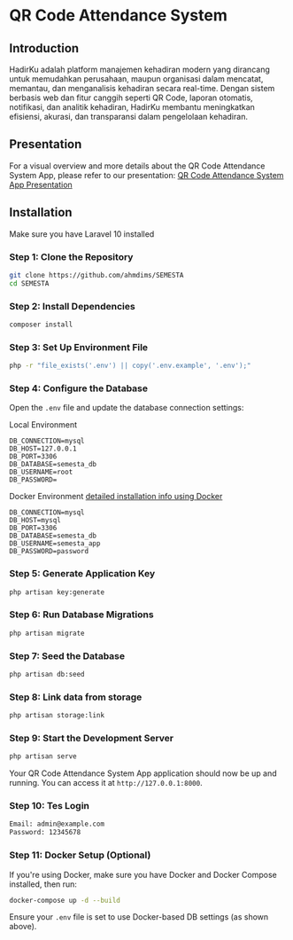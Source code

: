 # QR Code Attendance System

## Introduction

HadirKu adalah platform manajemen kehadiran modern yang dirancang untuk memudahkan perusahaan, maupun organisasi dalam mencatat, memantau, dan menganalisis kehadiran secara real-time. Dengan sistem berbasis web dan fitur canggih seperti QR Code, laporan otomatis, notifikasi, dan analitik kehadiran, HadirKu membantu meningkatkan efisiensi, akurasi, dan transparansi dalam pengelolaan kehadiran.

## Presentation

For a visual overview and more details about the QR Code Attendance System App, please refer to our presentation:
[QR Code Attendance System App Presentation](https://www.figma.com/proto/GiQaXhGDYSyPdAVFQh2223/HadirKu-Website?node-id=7-285&p=f&t=0tQJcITOc653Pvfx-1&scaling=contain&content-scaling=fixed&page-id=3%3A4)

## Installation

Make sure you have Laravel 10 installed

### Step 1: Clone the Repository

```bash
git clone https://github.com/ahmdims/SEMESTA
cd SEMESTA
```

### Step 2: Install Dependencies

```bash
composer install
```

### Step 3: Set Up Environment File

```bash
php -r "file_exists('.env') || copy('.env.example', '.env');"
```

### Step 4: Configure the Database

Open the `.env` file and update the database connection settings:

Local Environment

```dotenv
DB_CONNECTION=mysql
DB_HOST=127.0.0.1
DB_PORT=3306
DB_DATABASE=semesta_db
DB_USERNAME=root
DB_PASSWORD=
```

Docker Environment [detailed installation info using Docker](https://github.com/ahmdims/SEMESTA/tree/main/docker)

```dotenv
DB_CONNECTION=mysql
DB_HOST=mysql
DB_PORT=3306
DB_DATABASE=semesta_db
DB_USERNAME=semesta_app
DB_PASSWORD=password
```

### Step 5: Generate Application Key

```bash
php artisan key:generate
```

### Step 6: Run Database Migrations

```bash
php artisan migrate
```

### Step 7: Seed the Database

```bash
php artisan db:seed
```

### Step 8: Link data from storage

```bash
php artisan storage:link
```

### Step 9: Start the Development Server

```bash
php artisan serve
```

Your QR Code Attendance System App application should now be up and running. You can access it at `http://127.0.0.1:8000`.

### Step 10: Tes Login

```bash
Email: admin@example.com
Password: 12345678
```

### Step 11: Docker Setup (Optional)

If you're using Docker, make sure you have Docker and Docker Compose installed, then run:

```bash
docker-compose up -d --build
```

Ensure your `.env` file is set to use Docker-based DB settings (as shown above).
